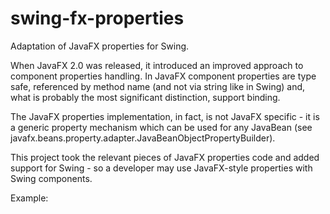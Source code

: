# swing-fx-properties
Adaptation of JavaFX properties for Swing.

When JavaFX 2.0 was released, it introduced an improved approach to component properties handling.
In JavaFX component properties are type safe, referenced by method name (and not via string like in Swing) and, what is probably the most significant distinction, support binding.

The JavaFX properties implementation, in fact, is not JavaFX specific - it is a generic property mechanism which can be used for any JavaBean (see javafx.beans.property.adapter.JavaBeanObjectPropertyBuilder).

This project took the relevant pieces of JavaFX properties code and added support for Swing - so a developer may use JavaFX-style properties with Swing components.

Example:
```java

```
